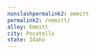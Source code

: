 ```yaml
---
﻿nonslashpermalink2: emmitt
permalink2: /emmitt/
alley: Emmitt
city: Pocatello
state: Idaho
---
```


